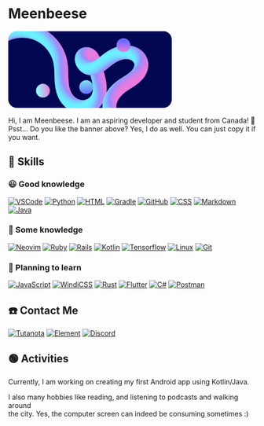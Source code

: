 # Meenbeese
<img src="./my-banner-rounded.png" width="66%">

Hi, I am Meenbeese. I am an aspiring developer and student from Canada! 👋 <br>
Psst... Do you like the banner above? Yes, I do as well. You can just copy it if you want.

## 💪 Skills

### 😃 Good knowledge

[![VSCode](https://skillicons.dev/icons?i=vscode)](https://code.visualstudio.com) [![Python](https://skillicons.dev/icons?i=py)](https://www.python.org/) [![HTML](https://skillicons.dev/icons?i=html)](https://html.spec.whatwg.org/multipage) [![Gradle](https://skillicons.dev/icons?i=gradle)](https://gradle.org/) [![GitHub](https://skillicons.dev/icons?i=github)](https://github.com) [![CSS](https://skillicons.dev/icons?i=css)](https://www.w3.org/Style/CSS) [![Markdown](https://skillicons.dev/icons?i=md)](https://daringfireball.net/projects/markdown) [![Java](https://skillicons.dev/icons?i=java)](https://www.oracle.com/java)
### 🤔 Some knowledge

[![Neovim](https://skillicons.dev/icons?i=neovim)](https://neovim.io) [![Ruby](https://skillicons.dev/icons?i=ruby)](https://www.ruby-lang.org/en) [![Rails](https://skillicons.dev/icons?i=rails)](https://rubyonrails.org) [![Kotlin](https://skillicons.dev/icons?i=kotlin)](https://www.kotlinlang.org/) [![Tensorflow](https://skillicons.dev/icons?i=tensorflow)](https://www.tensorflow.org/) [![Linux](https://skillicons.dev/icons?i=linux)](https://linux.org) [![Git](https://skillicons.dev/icons?i=git)](https://git-scm.com)

### 🧐 Planning to learn

[![JavaScript](https://skillicons.dev/icons?i=js)](https://www.ecma-international.org/publications-and-standards/standards/ecma-262) [![WindiCSS](https://skillicons.dev/icons?i=windicss)](https://www.windicss.org/) [![Rust](https://skillicons.dev/icons?i=rust)](https://www.rust-lang.org/) [![Flutter](https://skillicons.dev/icons?i=flutter)](https://flutter.dev) [![C#](https://skillicons.dev/icons?i=cs)](https://en.wikipedia.org/wiki/C_Sharp_(programming_language)) [![Postman](https://skillicons.dev/icons?i=postman)](https://www.postman.com/)

## ☎️ Contact Me

[![Tutanota](https://img.shields.io/badge/Tutanota-840010?style=for-the-badge&logo=Tutanota&logoColor=white)](mailto:meenbeese@tutanota.com)
[![Element](https://img.shields.io/badge/Element-0DBD8B?style=for-the-badge&logo=element&logoColor=white)](https://matrix.to/#/@ceesaw:matrix.org)
[![Discord](https://img.shields.io/badge/Discord-7289DA?style=for-the-badge&logo=discord&logoColor=white)](https://discord.com/users/781235909776506890)

## 🟢 Activities

Currently, I am working on creating my first Android app using Kotlin/Java. <br>

I also many hobbies like reading, and listening to podcasts and walking around <br> 
the city. Yes, the computer screen can indeed be consuming sometimes :)
